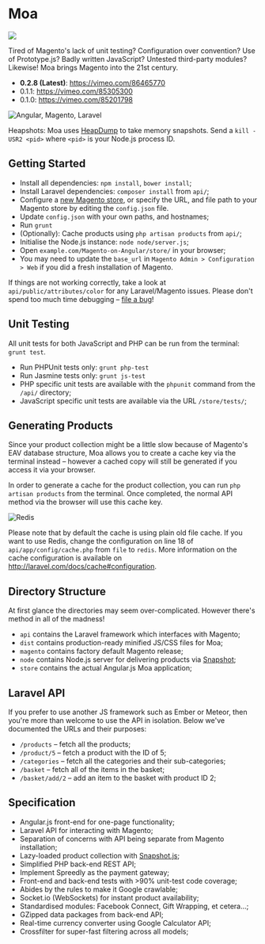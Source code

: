 Moa
=========

<img src="https://travis-ci.org/Wildhoney/Magento-on-Angular.png" />

Tired of Magento's lack of unit testing? Configuration over convention? Use of Prototype.js? Badly written JavaScript? Untested third-party modules? Likewise! Moa brings Magento into the 21st century.

 * **0.2.8 (Latest)**: https://vimeo.com/86465770
 * 0.1.1: https://vimeo.com/85305300
 * 0.1.0: https://vimeo.com/85201798

<img src="http://i.imgur.com/PP6l6G9.jpg" alt="Angular, Magento, Laravel" />

Heapshots: Moa uses <a href="https://github.com/bnoordhuis/node-heapdump">HeapDump</a> to take memory snapshots. Send a `kill -USR2 <pid>` where `<pid>` is your Node.js process ID.

Getting Started
---------

 * Install all dependencies: `npm install`, `bower install`;
 * Install Laravel dependencies: `composer install` from `api/`;
 * Configure a <a href="http://www.magentocommerce.com/wiki/1_-_installation_and_configuration/magento_installation_guide">new Magento store</a>, or specify the URL, and file path to your Magento store by editing the `config.json` file.
 * Update `config.json` with your own paths, and hostnames;
 * Run `grunt`
 * (Optionally): Cache products using `php artisan products` from `api/`;
 * Initialise the Node.js instance: `node node/server.js`;
 * Open `example.com/Magento-on-Angular/store/` in your browser;
 * You may need to update the `base_url` in `Magento Admin > Configuration > Web` if you did a fresh installation of Magento.

If things are not working correctly, take a look at `api/public/attributes/color` for any Laravel/Magento issues. Please don't spend too much time debugging &ndash; <a href="https://github.com/Wildhoney/Magento-on-Angular/issues">file a bug</a>!

Unit Testing
---------

All unit tests for both JavaScript and PHP can be run from the terminal: `grunt test`.

 * Run PHPUnit tests only: `grunt php-test`
 * Run Jasmine tests only: `grunt js-test`
 * PHP specific unit tests are available with the `phpunit` command from the `/api/` directory;
 * JavaScript specific unit tests are available via the URL `/store/tests/`;

Generating Products
---------

Since your product collection might be a little slow because of Magento's EAV database structure, Moa allows you to create a cache key via the terminal instead &ndash; however a cached copy will still be generated if you access it via your browser.

In order to generate a cache for the product collection, you can run `php artisan products` from the terminal. Once completed, the normal API method via the browser will use this cache key.

<img src="http://i.imgur.com/Ye2AO9J.png" alt="Redis" />

Please note that by default the cache is using plain old file cache. If you want to use Redis, change the configuration on line 18 of `api/app/config/cache.php` from `file` to `redis`. More information on the cache configuration is available on http://laravel.com/docs/cache#configuration.

Directory Structure
---------

At first glance the directories may seem over-complicated. However there's method in all of the madness!

 * `api` contains the Laravel framework which interfaces with Magento;
 * `dist` contains production-ready minified JS/CSS files for Moa;
 * `magento` contains factory default Magento release;
 * `node` contains Node.js server for delivering products via <a href="https://github.com/Wildhoney/Snapshot.js">Snapshot</a>;
 * `store` contains the actual Angular.js Moa application;

Laravel API
---------

If you prefer to use another JS framework such as Ember or Meteor, then you're more than welcome to use the API in isolation. Below we've documented the URLs and their purposes:

 * `/products` &ndash; fetch all the products;
 * `/product/5` &ndash; fetch a product with the ID of 5;
 * `/categories` &ndash; fetch all the categories and their sub-categories;
 * `/basket` &ndash; fetch all of the items in the basket;
 * `/basket/add/2` &ndash; add an item to the basket with product ID 2;

Specification
---------

 * Angular.js front-end for one-page functionality;
 * Laravel API for interacting with Magento;
 * Separation of concerns with API being separate from Magento installation;
 * Lazy-loaded product collection with <a href="https://github.com/Wildhoney/Snapshot.js">Snapshot.js</a>;
 * Simplified PHP back-end REST API;
 * Implement Spreedly as the payment gateway;
 * Front-end and back-end tests with >90% unit-test code coverage;
 * Abides by the rules to make it Google crawlable;
 * Socket.io (WebSockets) for instant product availability;
 * Standardised modules: Facebook Connect, Gift Wrapping, et cetera...;
 * GZipped data packages from back-end API;
 * Real-time currency converter using Google Calculator API;
 * Crossfilter for super-fast filtering across all models;
